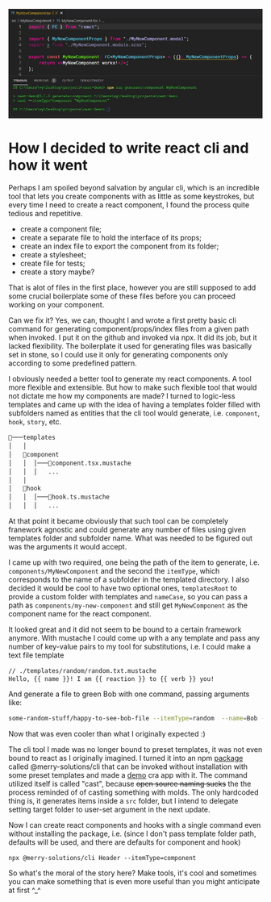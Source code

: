 ![Header image depicting a React component created with a cli command](./header.jpg)

# How I decided to write react cli and how it went

Perhaps I am spoiled beyond salvation by angular cli, which is an incredible tool that lets you create components with as little as some keystrokes, but every time I need to create a react component, I found the process quite tedious and repetitive.

- create a component file;
- create a separate file to hold the interface of its props;
- create an index file to export the component from its folder;
- create a stylesheet;
- create file for tests;
- create a story maybe?

That is alot of files in the first place, however you are still supposed to add some crucial boilerplate some of these files before you can proceed working on your component.

Can we fix it? Yes, we can, thought I and wrote a first pretty basic cli command for generating component/props/index files from a given path when invoked. I put it on the github and invoked via npx. It did its job, but it lacked flexibility. The boilerplate it used for generating files was basically set in stone, so I could use it only for generating components only according to some predefined pattern.

I obviously needed a better tool to generate my react components. A tool more flexible and extensible. But how to make such flexible tool that would not dictate me how my components are made? I turned to logic-less templates and came up with the idea of having a templates folder filled with subfolders named as entities that the cli tool would generate, i.e. `component`, `hook`, `story`, etc.

```txt
📂───templates
│   │
│   📂component
│   │  │───📃component.tsx.mustache
│   │  │   ...
│   │
│   📂hook
│   │  │───📃hook.ts.mustache
│   │  │   ...
```

At that point it became obviously that such tool can be completely franework agnostic and could generate any number of files using given templates folder and subfolder name. What was needed to be figured out was the arguments it would accept.

I came up with two required, one being the path of the item to generate, i.e. `components/MyNewComponent` and the second the `itemType`, which corresponds to the name of a subfolder in the templated directory. I also decided it would be cool to have two optional ones, `templatesRoot` to provide a custom folder with templates and `nameCase`, so you can pass a path as `components/my-new-component` and still get `MyNewComponent` as the component name for the react component.

It looked great and it did not seem to be bound to a certain framework anymore. With mustache I could come up with a any template and pass any number of key-value pairs to my tool for substitutions, i.e. I could make a text file template

```text
// ./templates/random/random.txt.mustache
Hello, {{ name }}! I am {{ reaction }} to {{ verb }} you!
```

And generate a file to green Bob with one command, passing arguments like:

```bash
some-random-stuff/happy-to-see-bob-file --itemType=random  --name=Bob --reaction=happy --verb=see
```

Now that was even cooler than what I originally expected :)

The cli tool I made was no longer bound to preset templates, it was not even bound to react as I originally imagined. I turned it into an npm [package](https://www.npmjs.com/package/@merry-solutions/cli) called @merry-solutions/cli that can be invoked without installation with some preset templates and made a [demo](https://github.com/Bwca/demo__cast) cra app with it. The command utilized itself is called "cast", because ~~open source naming sucks~~ the the process reminded of of casting something with molds. The only hardcoded thing is, it generates items inside a `src` folder, but I intend to delegate setting target folder to user-set argument in the next update.

Now I can create react components and hooks with a single command even without installing the package, i.e. (since I don't pass template folder path, defaults will be used, and there are defaults for component and hook)

```node
npx @merry-solutions/cli Header --itemType=component
```

So what's the moral of the story here? Make tools, it's cool and sometimes you can make something that is even more useful than you might anticipate at first ^_^
